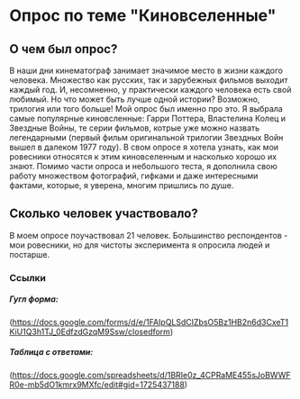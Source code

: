 # Опрос по теме "Киновселенные"
## О чем был опрос?
В наши дни кинематограф занимает значимое место в жизни каждого человека. Множество как русских, так и зарубежных фильмов выходит каждый год. И, несомненно, у практически каждого человека есть свой любимый. Но что может быть лучше одной истории? Возможно, трилогия или того больше!
Мой опрос был именно про это. Я выбрала самые популярные киновсленные: Гарри Поттера, Властелина Колец и Звездные Войны, те серии фильмов, котрые уже можно назвать легендарными (первый фильм оригинальной трилогии Звездных Войн вышел в далеком 1977 году). В свом опросе я хотела узнать, как мои ровесники относятся к этим киновселенным и насколько хорошо их знают. Помимо части опроса и небольшого теста, я дополнила свою работу множеством фотографий, гифками и даже интересными фактами, которые, я уверена, многим пришлись по душе.
## Сколько человек участвовало? 
В моем опросе поучаствовал 21 человек. Большинство респондентов - мои ровесники, но для чистоты эксперимента я опросила людей и постарше.
### Ссылки
##### Гугл форма:
(https://docs.google.com/forms/d/e/1FAIpQLSdCIZbsO5Bz1HB2n6d3CxeT1KiU1Q3h1TJ_0EdfzdGzqM9Ssw/closedform)
##### Таблица с ответами:
(https://docs.google.com/spreadsheets/d/1BRIe0z_4CPRaME455sJoBWWFR0e-mb5dO1kmrx9MXfc/edit#gid=1725437188)
